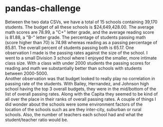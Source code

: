 # pandas-challenge
Between the two data CSVs, we have a total of 15 schools containing 39,170 students.  The budget of all these schools is $24,649,428.00.  The average math scores are 78.99, a "C+" letter grade, and the average reading score is 81.88, a "B-" letter grade.  The percentage of students passing math (score higher than 70) is 74.98 whereas reading as a passing percentage of 85.81.  The overall percent of students passing both is 65.17.
One observation I made is the passing rates against the size of the school.  I went to a small Division 3 school where I enjoyed the smaller, more intimate class size.  With a class with under 2000 students the passing scores for reading and math we substantially better than schools with students between 2000-5000.  
Another observation was that budget looked to really play no correlation in passing rate of the students.  With Bailey, Hernandez, and Johnson high school having the top 3 overall budgets, they were in the mid/bottom of the list of overall passing rates.  Along with the Capita they seemed to be kind of all over the place in their ranks of overall passing rates.
A couple of things I did wonder about the schools were some environment factors of the location of the schools such as are they inter-city, suburban or rural schools.  Also, the number of teachers each school had and what the student/teacher ratio would be.
 
